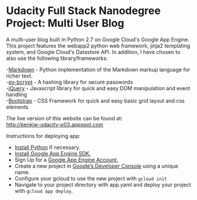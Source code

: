 # Udacity Full Stack Nanodegree Project: Multi User Blog

A multi-user blog built in Python 2.7 on Google Cloud's Google App Engine. This project features the webapp2 python web framework, jinja2 templating system, and Google Cloud's Datastore API. In addition, I have chosen to also use the following library/frameworks:

-[Markdown](https://pypi.python.org/pypi/Markdown) - Python implementation of the Markdown markup language for richer text.  
-[py-bcrypt](https://pypi.python.org/pypi/py-bcrypt/0.4) - A hashing library for secure passwords  
-[jQuery](http://www.jquery.com) - Javascript library for quick and easy DOM manipulation and event handling  
-[Bootstrap](http://getbootstrap.com/) - CSS Framework for quick and easy basic grid layout and css elements

The live version of this website can be found at:  
http://kenkjw-udacity-p03.appspot.com


Instructions for deploying app: 
* [Install Python](https://www.python.org/downloads/) if necessary. 
* [Install Google App Engine SDK.](https://cloud.google.com/appengine/downloads#Google_App_Engine_SDK_for_Python)
* Sign Up for a [Google App Engine Account.](https://console.cloud.google.com/appengine/)
* Create a new project in [Google’s Developer Console](https://console.cloud.google.com/) using a unique name.
* Configure your gcloud to use the new project with `gcloud init`
* Navigate to your project directory with app.yaml and deploy your project with `gcloud app deploy`.